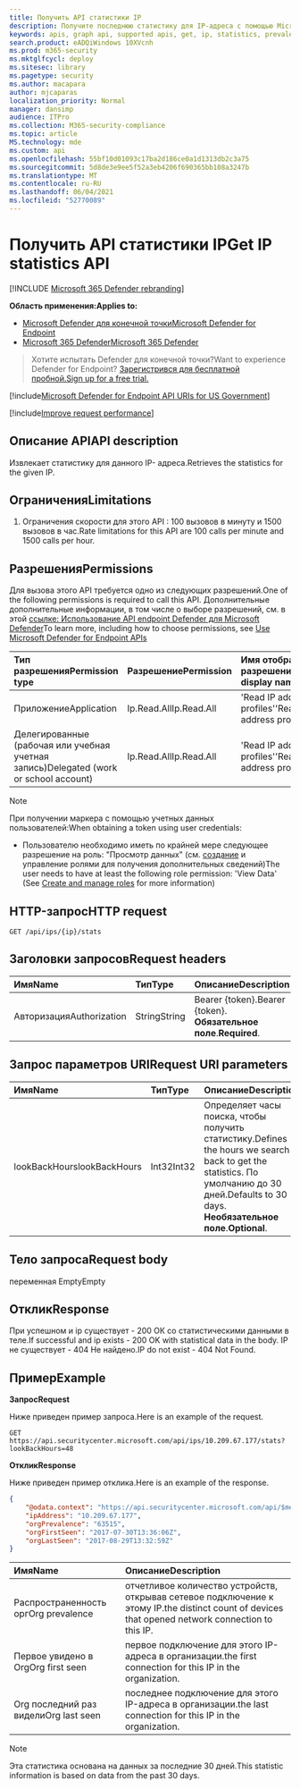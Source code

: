 ```yaml
---
title: Получить API статистики IP
description: Получите последнюю статистику для IP-адреса с помощью Microsoft Defender для конечной точки.
keywords: apis, graph api, supported apis, get, ip, statistics, prevalence
search.product: eADQiWindows 10XVcnh
ms.prod: m365-security
ms.mktglfcycl: deploy
ms.sitesec: library
ms.pagetype: security
ms.author: macapara
author: mjcaparas
localization_priority: Normal
manager: dansimp
audience: ITPro
ms.collection: M365-security-compliance
ms.topic: article
MS.technology: mde
ms.custom: api
ms.openlocfilehash: 55bf10d01093c17ba2d186ce0a1d1313db2c3a75
ms.sourcegitcommit: 5d8de3e9ee5f52a3eb4206f690365bb108a3247b
ms.translationtype: MT
ms.contentlocale: ru-RU
ms.lasthandoff: 06/04/2021
ms.locfileid: "52770089"
---
```

# <a name="get-ip-statistics-api"></a><span data-ttu-id="35a1c-104">Получить API статистики IP</span><span class="sxs-lookup"><span data-stu-id="35a1c-104">Get IP statistics API</span></span>

[!INCLUDE [Microsoft 365 Defender rebranding](../../includes/microsoft-defender.md)]

<span data-ttu-id="35a1c-105">**Область применения:**</span><span class="sxs-lookup"><span data-stu-id="35a1c-105">**Applies to:**</span></span>
- [<span data-ttu-id="35a1c-106">Microsoft Defender для конечной точки</span><span class="sxs-lookup"><span data-stu-id="35a1c-106">Microsoft Defender for Endpoint</span></span>](https://go.microsoft.com/fwlink/p/?linkid=2154037)
- [<span data-ttu-id="35a1c-107">Microsoft 365 Defender</span><span class="sxs-lookup"><span data-stu-id="35a1c-107">Microsoft 365 Defender</span></span>](https://go.microsoft.com/fwlink/?linkid=2118804)

> <span data-ttu-id="35a1c-108">Хотите испытать Defender для конечной точки?</span><span class="sxs-lookup"><span data-stu-id="35a1c-108">Want to experience Defender for Endpoint?</span></span> [<span data-ttu-id="35a1c-109">Зарегистрився для бесплатной пробной.</span><span class="sxs-lookup"><span data-stu-id="35a1c-109">Sign up for a free trial.</span></span>](https://www.microsoft.com/microsoft-365/windows/microsoft-defender-atp?ocid=docs-wdatp-exposedapis-abovefoldlink) 

[!include[Microsoft Defender for Endpoint API URIs for US Government](../../includes/microsoft-defender-api-usgov.md)]

[!include[Improve request performance](../../includes/improve-request-performance.md)]

## <a name="api-description"></a><span data-ttu-id="35a1c-110">Описание API</span><span class="sxs-lookup"><span data-stu-id="35a1c-110">API description</span></span>
<span data-ttu-id="35a1c-111">Извлекает статистику для данного IP- адреса.</span><span class="sxs-lookup"><span data-stu-id="35a1c-111">Retrieves the statistics for the given IP.</span></span>

## <a name="limitations"></a><span data-ttu-id="35a1c-112">Ограничения</span><span class="sxs-lookup"><span data-stu-id="35a1c-112">Limitations</span></span>
1. <span data-ttu-id="35a1c-113">Ограничения скорости для этого API : 100 вызовов в минуту и 1500 вызовов в час.</span><span class="sxs-lookup"><span data-stu-id="35a1c-113">Rate limitations for this API are 100 calls per minute and 1500 calls per hour.</span></span>

## <a name="permissions"></a><span data-ttu-id="35a1c-114">Разрешения</span><span class="sxs-lookup"><span data-stu-id="35a1c-114">Permissions</span></span>
<span data-ttu-id="35a1c-115">Для вызова этого API требуется одно из следующих разрешений.</span><span class="sxs-lookup"><span data-stu-id="35a1c-115">One of the following permissions is required to call this API.</span></span> <span data-ttu-id="35a1c-116">Дополнительные дополнительные информации, в том числе о выборе разрешений, см. в этой [ссылке: Использование API endpoint Defender для Microsoft Defender](apis-intro.md)</span><span class="sxs-lookup"><span data-stu-id="35a1c-116">To learn more, including how to choose permissions, see [Use Microsoft Defender for Endpoint APIs](apis-intro.md)</span></span>

<span data-ttu-id="35a1c-117">Тип разрешения</span><span class="sxs-lookup"><span data-stu-id="35a1c-117">Permission type</span></span> |   <span data-ttu-id="35a1c-118">Разрешение</span><span class="sxs-lookup"><span data-stu-id="35a1c-118">Permission</span></span>  |   <span data-ttu-id="35a1c-119">Имя отображения разрешений</span><span class="sxs-lookup"><span data-stu-id="35a1c-119">Permission display name</span></span>
:---|:---|:---
<span data-ttu-id="35a1c-120">Приложение</span><span class="sxs-lookup"><span data-stu-id="35a1c-120">Application</span></span> |   <span data-ttu-id="35a1c-121">Ip.Read.All</span><span class="sxs-lookup"><span data-stu-id="35a1c-121">Ip.Read.All</span></span> |   <span data-ttu-id="35a1c-122">'Read IP address profiles'</span><span class="sxs-lookup"><span data-stu-id="35a1c-122">'Read IP address profiles'</span></span>
<span data-ttu-id="35a1c-123">Делегированные (рабочая или учебная учетная запись)</span><span class="sxs-lookup"><span data-stu-id="35a1c-123">Delegated (work or school account)</span></span> | <span data-ttu-id="35a1c-124">Ip.Read.All</span><span class="sxs-lookup"><span data-stu-id="35a1c-124">Ip.Read.All</span></span> |  <span data-ttu-id="35a1c-125">'Read IP address profiles'</span><span class="sxs-lookup"><span data-stu-id="35a1c-125">'Read IP address profiles'</span></span>

>[!NOTE]
> <span data-ttu-id="35a1c-126">При получении маркера с помощью учетных данных пользователей:</span><span class="sxs-lookup"><span data-stu-id="35a1c-126">When obtaining a token using user credentials:</span></span>
>- <span data-ttu-id="35a1c-127">Пользователю необходимо иметь по крайней мере следующее разрешение на роль: "Просмотр данных" (см. [создание](user-roles.md) и управление ролями для получения дополнительных сведений)</span><span class="sxs-lookup"><span data-stu-id="35a1c-127">The user needs to have at least the following role permission: 'View Data' (See [Create and manage roles](user-roles.md) for more information)</span></span>

## <a name="http-request"></a><span data-ttu-id="35a1c-128">HTTP-запрос</span><span class="sxs-lookup"><span data-stu-id="35a1c-128">HTTP request</span></span>

```http
GET /api/ips/{ip}/stats
```

## <a name="request-headers"></a><span data-ttu-id="35a1c-129">Заголовки запросов</span><span class="sxs-lookup"><span data-stu-id="35a1c-129">Request headers</span></span>

<span data-ttu-id="35a1c-130">Имя</span><span class="sxs-lookup"><span data-stu-id="35a1c-130">Name</span></span> | <span data-ttu-id="35a1c-131">Тип</span><span class="sxs-lookup"><span data-stu-id="35a1c-131">Type</span></span> | <span data-ttu-id="35a1c-132">Описание</span><span class="sxs-lookup"><span data-stu-id="35a1c-132">Description</span></span>
:---|:---|:---
<span data-ttu-id="35a1c-133">Авторизация</span><span class="sxs-lookup"><span data-stu-id="35a1c-133">Authorization</span></span> | <span data-ttu-id="35a1c-134">String</span><span class="sxs-lookup"><span data-stu-id="35a1c-134">String</span></span> | <span data-ttu-id="35a1c-135">Bearer {token}.</span><span class="sxs-lookup"><span data-stu-id="35a1c-135">Bearer {token}.</span></span> <span data-ttu-id="35a1c-136">**Обязательное поле**.</span><span class="sxs-lookup"><span data-stu-id="35a1c-136">**Required**.</span></span>

## <a name="request-uri-parameters"></a><span data-ttu-id="35a1c-137">Запрос параметров URI</span><span class="sxs-lookup"><span data-stu-id="35a1c-137">Request URI parameters</span></span>

<span data-ttu-id="35a1c-138">Имя</span><span class="sxs-lookup"><span data-stu-id="35a1c-138">Name</span></span> | <span data-ttu-id="35a1c-139">Тип</span><span class="sxs-lookup"><span data-stu-id="35a1c-139">Type</span></span> | <span data-ttu-id="35a1c-140">Описание</span><span class="sxs-lookup"><span data-stu-id="35a1c-140">Description</span></span>
:---|:---|:---
<span data-ttu-id="35a1c-141">lookBackHours</span><span class="sxs-lookup"><span data-stu-id="35a1c-141">lookBackHours</span></span> | <span data-ttu-id="35a1c-142">Int32</span><span class="sxs-lookup"><span data-stu-id="35a1c-142">Int32</span></span> | <span data-ttu-id="35a1c-143">Определяет часы поиска, чтобы получить статистику.</span><span class="sxs-lookup"><span data-stu-id="35a1c-143">Defines the hours we search back to get the statistics.</span></span> <span data-ttu-id="35a1c-144">По умолчанию до 30 дней.</span><span class="sxs-lookup"><span data-stu-id="35a1c-144">Defaults to 30 days.</span></span> <span data-ttu-id="35a1c-145">**Необязательное поле**.</span><span class="sxs-lookup"><span data-stu-id="35a1c-145">**Optional**.</span></span>

## <a name="request-body"></a><span data-ttu-id="35a1c-146">Тело запроса</span><span class="sxs-lookup"><span data-stu-id="35a1c-146">Request body</span></span>
<span data-ttu-id="35a1c-147">переменная Empty</span><span class="sxs-lookup"><span data-stu-id="35a1c-147">Empty</span></span>

## <a name="response"></a><span data-ttu-id="35a1c-148">Отклик</span><span class="sxs-lookup"><span data-stu-id="35a1c-148">Response</span></span>
<span data-ttu-id="35a1c-149">При успешном и ip существует - 200 ОК со статистическими данными в теле.</span><span class="sxs-lookup"><span data-stu-id="35a1c-149">If successful and ip exists - 200 OK with statistical data in the body.</span></span> <span data-ttu-id="35a1c-150">IP не существует - 404 Не найдено.</span><span class="sxs-lookup"><span data-stu-id="35a1c-150">IP do not exist - 404 Not Found.</span></span>


## <a name="example"></a><span data-ttu-id="35a1c-151">Пример</span><span class="sxs-lookup"><span data-stu-id="35a1c-151">Example</span></span>

<span data-ttu-id="35a1c-152">**Запрос**</span><span class="sxs-lookup"><span data-stu-id="35a1c-152">**Request**</span></span>

<span data-ttu-id="35a1c-153">Ниже приведен пример запроса.</span><span class="sxs-lookup"><span data-stu-id="35a1c-153">Here is an example of the request.</span></span>

```http
GET https://api.securitycenter.microsoft.com/api/ips/10.209.67.177/stats?lookBackHours=48
```

<span data-ttu-id="35a1c-154">**Отклик**</span><span class="sxs-lookup"><span data-stu-id="35a1c-154">**Response**</span></span>

<span data-ttu-id="35a1c-155">Ниже приведен пример отклика.</span><span class="sxs-lookup"><span data-stu-id="35a1c-155">Here is an example of the response.</span></span>


```json
{
    "@odata.context": "https://api.securitycenter.microsoft.com/api/$metadata#microsoft.windowsDefenderATP.api.InOrgIPStats",
    "ipAddress": "10.209.67.177",
    "orgPrevalence": "63515",
    "orgFirstSeen": "2017-07-30T13:36:06Z",
    "orgLastSeen": "2017-08-29T13:32:59Z"
}
```


| <span data-ttu-id="35a1c-156">Имя</span><span class="sxs-lookup"><span data-stu-id="35a1c-156">Name</span></span> | <span data-ttu-id="35a1c-157">Описание</span><span class="sxs-lookup"><span data-stu-id="35a1c-157">Description</span></span> |
| :--- | :---------- |
| <span data-ttu-id="35a1c-158">Распространенность орг</span><span class="sxs-lookup"><span data-stu-id="35a1c-158">Org prevalence</span></span> | <span data-ttu-id="35a1c-159">отчетливое количество устройств, открывав сетевое подключение к этому IP.</span><span class="sxs-lookup"><span data-stu-id="35a1c-159">the distinct count of devices that opened network connection to this IP.</span></span> |
| <span data-ttu-id="35a1c-160">Первое увидено в Org</span><span class="sxs-lookup"><span data-stu-id="35a1c-160">Org first seen</span></span> | <span data-ttu-id="35a1c-161">первое подключение для этого IP-адреса в организации.</span><span class="sxs-lookup"><span data-stu-id="35a1c-161">the first connection for this IP in the organization.</span></span> |
| <span data-ttu-id="35a1c-162">Org последний раз видели</span><span class="sxs-lookup"><span data-stu-id="35a1c-162">Org last seen</span></span>  | <span data-ttu-id="35a1c-163">последнее подключение для этого IP-адреса в организации.</span><span class="sxs-lookup"><span data-stu-id="35a1c-163">the last connection for this IP in the organization.</span></span> |

> [!NOTE]
> <span data-ttu-id="35a1c-164">Эта статистика основана на данных за последние 30 дней.</span><span class="sxs-lookup"><span data-stu-id="35a1c-164">This statistic information is based on data from the past 30 days.</span></span> 
